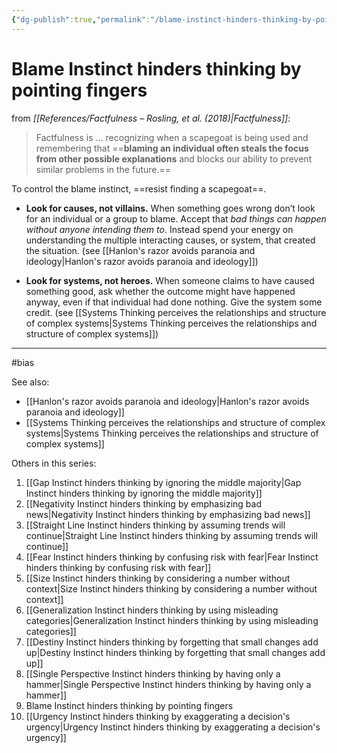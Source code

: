 ```yaml
---
{"dg-publish":true,"permalink":"/blame-instinct-hinders-thinking-by-pointing-fingers/"}
---
```



# Blame Instinct hinders thinking by pointing fingers

from *[[References/Factfulness – Rosling, et al. (2018)\|Factfulness]]*:

> Factfulness is … recognizing when a scapegoat is being used and remembering that ==**blaming an individual often steals the focus from other possible explanations** and blocks our ability to prevent similar problems in the future.==

To control the blame instinct, ==resist finding a scapegoat==.

- **Look for causes, not villains.** When something goes wrong don’t look for an individual or a group to blame. Accept that *bad things can happen without anyone intending them to*. Instead spend your energy on understanding the multiple interacting causes, or system, that created the situation. (see [[Hanlon's razor avoids paranoia and ideology\|Hanlon's razor avoids paranoia and ideology]])

- **Look for systems, not heroes.** When someone claims to have caused something good, ask whether the outcome might have happened anyway, even if that individual had done nothing. Give the system some credit. (see [[Systems Thinking perceives the relationships and structure of complex systems\|Systems Thinking perceives the relationships and structure of complex systems]])

---
#bias 

See also:
- [[Hanlon's razor avoids paranoia and ideology\|Hanlon's razor avoids paranoia and ideology]]
- [[Systems Thinking perceives the relationships and structure of complex systems\|Systems Thinking perceives the relationships and structure of complex systems]]

Others in this series:
1. [[Gap Instinct hinders thinking by ignoring the middle majority\|Gap Instinct hinders thinking by ignoring the middle majority]]
2. [[Negativity Instinct hinders thinking by emphasizing bad news\|Negativity Instinct hinders thinking by emphasizing bad news]]
3. [[Straight Line Instinct hinders thinking by assuming trends will continue\|Straight Line Instinct hinders thinking by assuming trends will continue]]
4. [[Fear Instinct hinders thinking by confusing risk with fear\|Fear Instinct hinders thinking by confusing risk with fear]]
5. [[Size Instinct hinders thinking by considering a number without context\|Size Instinct hinders thinking by considering a number without context]]
6. [[Generalization Instinct hinders thinking by using misleading categories\|Generalization Instinct hinders thinking by using misleading categories]]
7. [[Destiny Instinct hinders thinking by forgetting that small changes add up\|Destiny Instinct hinders thinking by forgetting that small changes add up]]
8. [[Single Perspective Instinct hinders thinking by having only a hammer\|Single Perspective Instinct hinders thinking by having only a hammer]]
9. Blame Instinct hinders thinking by pointing fingers
10. [[Urgency Instinct hinders thinking by exaggerating a decision's urgency\|Urgency Instinct hinders thinking by exaggerating a decision's urgency]]

